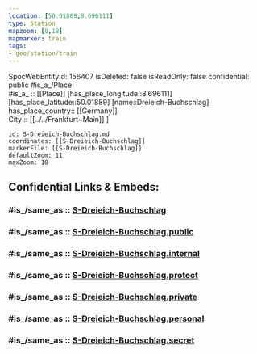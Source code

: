 ```yaml
---
location: [50.01889,8.696111] 
type: Station 
mapzoom: [8,18] 
mapmarker: train 
tags:
- geo/station/train
---
```

SpocWebEntityId: 156407
isDeleted: false
isReadOnly: false
confidential: public
#is_a_/Place  
#is_a_ :: [[Place]] 
[has_place_longitude::8.696111] 
[has_place_latitude::50.01889] 
[name::Dreieich-Buchschlag] 
has_place_country:: [[Germany]]  
City :: [[../../Frankfurt~Main]] ] 


```leaflet
id: S-Dreieich-Buchschlag.md
coordinates: [[S-Dreieich-Buchschlag]] 
markerFile: [[S-Dreieich-Buchschlag]] 
defaultZoom: 11 
maxZoom: 18
```


## Confidential Links & Embeds: 

### #is_/same_as :: [S-Dreieich-Buchschlag](/_Standards/Earth/Continent/Europe/Europe~Central/Germany/Germany~West/Hessen/counties~Hessen/Frankfurt~Main/Stations-FFM~S/S-Dreieich-Buchschlag.md) 

### #is_/same_as :: [S-Dreieich-Buchschlag.public](/_public/Earth/Continent/Europe/Europe~Central/Germany/Germany~West/Hessen/counties~Hessen/Frankfurt~Main/Stations-FFM~S/S-Dreieich-Buchschlag.public.md) 

### #is_/same_as :: [S-Dreieich-Buchschlag.internal](/_internal/Earth/Continent/Europe/Europe~Central/Germany/Germany~West/Hessen/counties~Hessen/Frankfurt~Main/Stations-FFM~S/S-Dreieich-Buchschlag.internal.md) 

### #is_/same_as :: [S-Dreieich-Buchschlag.protect](/_protect/Earth/Continent/Europe/Europe~Central/Germany/Germany~West/Hessen/counties~Hessen/Frankfurt~Main/Stations-FFM~S/S-Dreieich-Buchschlag.protect.md) 

### #is_/same_as :: [S-Dreieich-Buchschlag.private](/_private/Earth/Continent/Europe/Europe~Central/Germany/Germany~West/Hessen/counties~Hessen/Frankfurt~Main/Stations-FFM~S/S-Dreieich-Buchschlag.private.md) 

### #is_/same_as :: [S-Dreieich-Buchschlag.personal](/_personal/Earth/Continent/Europe/Europe~Central/Germany/Germany~West/Hessen/counties~Hessen/Frankfurt~Main/Stations-FFM~S/S-Dreieich-Buchschlag.personal.md) 

### #is_/same_as :: [S-Dreieich-Buchschlag.secret](/_secret/Earth/Continent/Europe/Europe~Central/Germany/Germany~West/Hessen/counties~Hessen/Frankfurt~Main/Stations-FFM~S/S-Dreieich-Buchschlag.secret.md)

